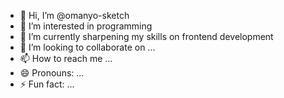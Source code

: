 - 👋 Hi, I’m @omanyo-sketch
- 👀 I’m interested in programming
- 🌱 I’m currently sharpening my skills on frontend development
- 💞️ I’m looking to collaborate on ...
- 📫 How to reach me ...
- 😄 Pronouns: ...
- ⚡ Fun fact: ...

<!---
omanyo-sketch/omanyo-sketch is a ✨ special ✨ repository because its `README.md` (this file) appears on your GitHub profile.
You can click the Preview link to take a look at your changes.
--->
